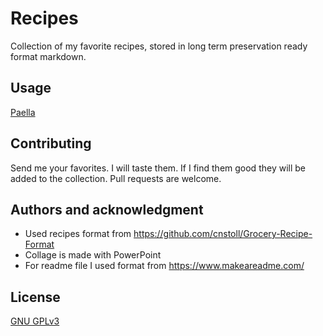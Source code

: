 # Recipes

Collection of my favorite recipes, stored in long term preservation ready format markdown. 

## Usage

[Paella](data/Paella.recipe.md)

## Contributing

Send me your favorites. I will taste them. If I find them good they will be added to the collection. Pull requests are welcome.

## Authors and acknowledgment

- Used recipes format from  https://github.com/cnstoll/Grocery-Recipe-Format
- Collage is made with PowerPoint
- For readme file I used format from https://www.makeareadme.com/

## License
[GNU GPLv3](https://choosealicense.com/licenses/gpl-3.0/)


